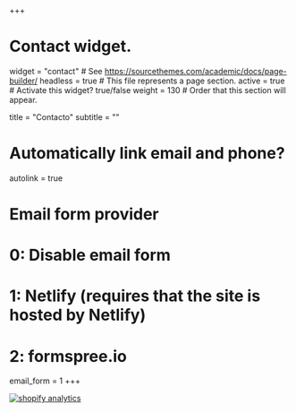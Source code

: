 +++
# Contact widget.
widget = "contact"  # See https://sourcethemes.com/academic/docs/page-builder/
headless = true  # This file represents a page section.
active = true  # Activate this widget? true/false
weight = 130  # Order that this section will appear.

title = "Contacto"
subtitle = ""

# Automatically link email and phone?
autolink = true

# Email form provider
#   0: Disable email form
#   1: Netlify (requires that the site is hosted by Netlify)
#   2: formspree.io
email_form = 1
+++

<!-- Start of StatCounter Code for Default Guide -->
<script type="text/javascript">
var sc_project=10086118; 
var sc_invisible=1; 
var sc_security="3a29bad8"; 
var scJsHost = (("https:" == document.location.protocol) ?
"https://secure." : "http://www.");
document.write("<sc"+"ript type='text/javascript' src='" +
scJsHost+
"statcounter.com/counter/counter.js'></"+"script>");
</script>
<noscript><div class="statcounter"><a title="shopify
analytics" href="http://statcounter.com/shopify/"
target="_blank"><img class="statcounter"
src="//c.statcounter.com/10086118/0/3a29bad8/1/"
alt="shopify analytics"></a></div></noscript>
<!-- End of StatCounter Code for Default Guide -->
